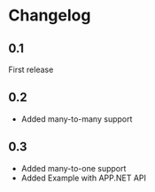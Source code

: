 Changelog
=========

## 0.1
First release

## 0.2
* Added many-to-many support

## 0.3
* Added many-to-one support
* Added Example with APP.NET API
